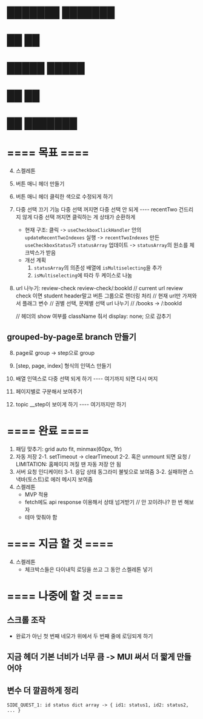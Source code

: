 # ███████ ███████ 
# ██      ██      
# █████   █████   
# ██      ██      
# ██      ███████ 

# ==== 목표 ====
4. 스켈레톤

5. 버튼 매니 헤더 만들기
6. 버튼 매니 헤더 클릭한 색으로 수정되게 하기

7. 다중 선택 끄기 기능
    다중 선택 꺼지면 다중 선택 안 되게 ---- recentTwo 건드리지 않게
    다중 선택 꺼지면 클릭하는 게 상태가 순환하게
    - 현재 구조: 
        클릭 
        -> `useCheckboxClickHandler` 안의 `updateRecentTwoIndexes` 실행 
        -> `recentTwoIndexes` 만든 `useCheckboxStatus`가 `statusArray` 업데이트
        -> `statusArray`의 원소를 체크박스가 받음
    - 개선 계획
        1. `statusArray`의 의존성 배열에 `isMultiselecting`을 추가
        2. `isMultiselecting`에 따라 두 케이스로 나눔

8. url 나누기:      review-check        review-check/:bookId
    // current url review check 이면 student header말고 버튼 그룹으로 렌더링 처리
    // 현재 url만 가져와서 플래그 변수 
    // 권별 선택, 문제별 선택 url 나누기
    // /books   -> /:bookId

    // 헤더의 show 여부를 className 줘서 display: none; 으로 감추기
## grouped-by-page로 branch 만들기
8. page로 group -> step으로 group
9. [step, page, index] 형식의 인덱스 만들기
10. 배열 인덱스로 다중 선택 되게 하기
---- 여기까지 되면 다시 머지

11. 페이지별로 구분해서 보여주기
12. topic __step이 보이게 하기
---- 여기까지만 하기

# ==== 완료 ====
1. 패딩 맞추기: grid auto fit, minmax(60px, 1fr)
2. 자동 저장
    2-1. setTimeout -> clearTimeout
    2-2. 혹은 unmount 되면 요청 / LIMITATION: 홈페이지 꺼질 땐 자동 저장 안 됨
3. 서버 요청 인디케이터
    3-1. 응답 상태 동그라미 불빛으로 보여줌
    3-2. 실패하면 스낵바(토스트)로 에러 메시지 보여줌
4. 스켈레톤
    - MVP 적용
    - fetch에도 api response 이용해서 상태 넘겨받기 // 안 꼬이려나? 한 번 해보자
    - 테마 맞춰야 함
# ==== 지금 할 것 ====
4. 스켈레톤
    - 체크박스들은 다이내믹 로딩을 쓰고 그 동안 스켈레톤 넣기
    


# ==== 나중에 할 것 ====
## 스크롤 조작
- 완료가 아닌 첫 번째 네모가 위에서 두 번째 줄에 로딩되게 하기

## 지금 헤더 기본 너비가 너무 큼 -> MUI 써서 더 짧게 만들어야

## 변수 더 깔끔하게 정리
    SIDE_QUEST_1: id status dict array -> { id1: status1, id2: status2, ... }

